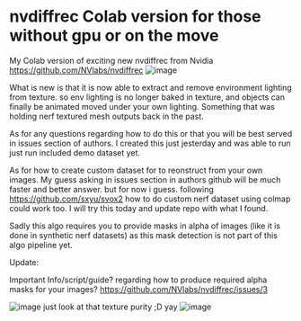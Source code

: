 # nvdiffrec Colab version for those without gpu or on the move
My Colab version of exciting new nvdiffrec from  Nvidia
https://github.com/NVlabs/nvdiffrec
![image](https://user-images.githubusercontent.com/1938534/169154788-cfa6f914-1320-40e7-81ed-839ae95413a7.png)

What is new is that it is now able to extract and remove environment lighting from texture. so env lighting is no longer baked in texture, and objects can finally be animated moved under your own lighting.
Something that was holding nerf textured mesh outputs back in the past.

As for any questions regarding how to do this or that you will be best served in issues section of authors. I created this just jesterday and was able to run just run included demo dataset yet.

As for how to create custom dataset for to reonstruct from your own images. My guess asking in issues section in authors github will be much faster and better answer. but for now i guess. following https://github.com/sxyu/svox2 how to do custom nerf dataset using colmap could work too. I will try this today and update repo with what I found. 

Sadly this algo requires you to provide masks in alpha of images (like it is done in synthetic nerf datasets)  as this mask detection is not part of this algo pipeline yet.

Update:

Important Info/script/guide? regarding how to produce required alpha masks for your images?
https://github.com/NVlabs/nvdiffrec/issues/3

![image](https://user-images.githubusercontent.com/1938534/169155045-7a7961ae-fb0a-40b8-8d47-abb72fd0a367.png)
just look at that texture purity ;D yay 
![image](https://user-images.githubusercontent.com/1938534/169155123-662b9355-7de6-4fec-91b7-ad85735b268e.png)



